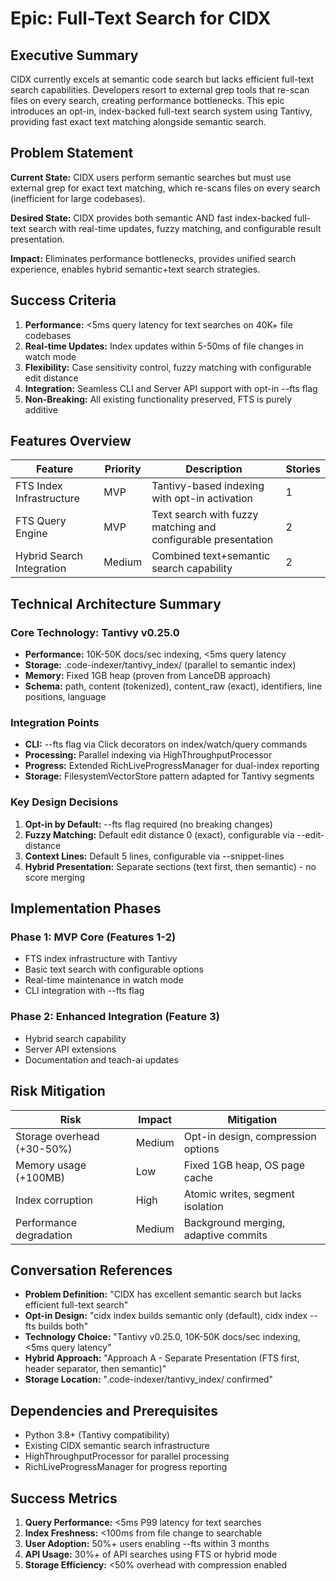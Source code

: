 # Epic: Full-Text Search for CIDX

## Executive Summary

CIDX currently excels at semantic code search but lacks efficient full-text search capabilities. Developers resort to external grep tools that re-scan files on every search, creating performance bottlenecks. This epic introduces an opt-in, index-backed full-text search system using Tantivy, providing fast exact text matching alongside semantic search.

## Problem Statement

**Current State:** CIDX users perform semantic searches but must use external grep for exact text matching, which re-scans files on every search (inefficient for large codebases).

**Desired State:** CIDX provides both semantic AND fast index-backed full-text search with real-time updates, fuzzy matching, and configurable result presentation.

**Impact:** Eliminates performance bottlenecks, provides unified search experience, enables hybrid semantic+text search strategies.

## Success Criteria

1. **Performance:** <5ms query latency for text searches on 40K+ file codebases
2. **Real-time Updates:** Index updates within 5-50ms of file changes in watch mode
3. **Flexibility:** Case sensitivity control, fuzzy matching with configurable edit distance
4. **Integration:** Seamless CLI and Server API support with opt-in --fts flag
5. **Non-Breaking:** All existing functionality preserved, FTS is purely additive

## Features Overview

| Feature | Priority | Description | Stories |
|---------|----------|-------------|---------|
| FTS Index Infrastructure | MVP | Tantivy-based indexing with opt-in activation | 1 |
| FTS Query Engine | MVP | Text search with fuzzy matching and configurable presentation | 2 |
| Hybrid Search Integration | Medium | Combined text+semantic search capability | 2 |

## Technical Architecture Summary

### Core Technology: Tantivy v0.25.0
- **Performance:** 10K-50K docs/sec indexing, <5ms query latency
- **Storage:** .code-indexer/tantivy_index/ (parallel to semantic index)
- **Memory:** Fixed 1GB heap (proven from LanceDB approach)
- **Schema:** path, content (tokenized), content_raw (exact), identifiers, line positions, language

### Integration Points
- **CLI:** --fts flag via Click decorators on index/watch/query commands
- **Processing:** Parallel indexing via HighThroughputProcessor
- **Progress:** Extended RichLiveProgressManager for dual-index reporting
- **Storage:** FilesystemVectorStore pattern adapted for Tantivy segments

### Key Design Decisions
1. **Opt-in by Default:** --fts flag required (no breaking changes)
2. **Fuzzy Matching:** Default edit distance 0 (exact), configurable via --edit-distance
3. **Context Lines:** Default 5 lines, configurable via --snippet-lines
4. **Hybrid Presentation:** Separate sections (text first, then semantic) - no score merging

## Implementation Phases

### Phase 1: MVP Core (Features 1-2)
- FTS index infrastructure with Tantivy
- Basic text search with configurable options
- Real-time maintenance in watch mode
- CLI integration with --fts flag

### Phase 2: Enhanced Integration (Feature 3)
- Hybrid search capability
- Server API extensions
- Documentation and teach-ai updates

## Risk Mitigation

| Risk | Impact | Mitigation |
|------|--------|------------|
| Storage overhead (+30-50%) | Medium | Opt-in design, compression options |
| Memory usage (+100MB) | Low | Fixed 1GB heap, OS page cache |
| Index corruption | High | Atomic writes, segment isolation |
| Performance degradation | Medium | Background merging, adaptive commits |

## Conversation References

- **Problem Definition:** "CIDX has excellent semantic search but lacks efficient full-text search"
- **Opt-in Design:** "cidx index builds semantic only (default), cidx index --fts builds both"
- **Technology Choice:** "Tantivy v0.25.0, 10K-50K docs/sec indexing, <5ms query latency"
- **Hybrid Approach:** "Approach A - Separate Presentation (FTS first, header separator, then semantic)"
- **Storage Location:** ".code-indexer/tantivy_index/ confirmed"

## Dependencies and Prerequisites

- Python 3.8+ (Tantivy compatibility)
- Existing CIDX semantic search infrastructure
- HighThroughputProcessor for parallel processing
- RichLiveProgressManager for progress reporting

## Success Metrics

1. **Query Performance:** <5ms P99 latency for text searches
2. **Index Freshness:** <100ms from file change to searchable
3. **User Adoption:** 50%+ users enabling --fts within 3 months
4. **API Usage:** 30%+ of API searches using FTS or hybrid mode
5. **Storage Efficiency:** <50% overhead with compression enabled